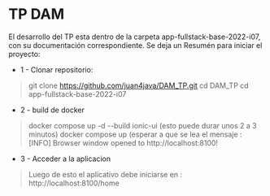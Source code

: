 # TP DAM
El desarrollo del TP esta dentro de la carpeta app-fullstack-base-2022-i07, con su documentación correspondiente.
Se deja un Resumén para iniciar el proyecto:

* 1 - Clonar repositorio:
>git clone https://github.com/juan4java/DAM_TP.git
>cd DAM_TP
>cd app-fullstack-base-2022-i07
* 2 - build de docker
> docker compose up -d --build ionic-ui
> (esto puede durar unos 2 a 3 minutos)
> docker compose up
> (esperar a que se lea el mensaje : [INFO] Browser window opened to http://localhost:8100!
* 3 - Acceder a la aplicacion
> Luego de esto el aplicativo debe iniciarse en : 
> http://localhost:8100/home
